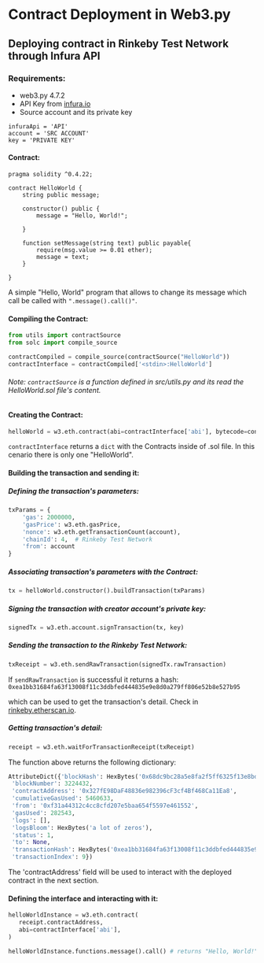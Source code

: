 # Contract Deployment in Web3.py

## Deploying contract in Rinkeby Test Network through Infura API

### Requirements:

- web3.py 4.7.2
- API Key from [infura.io](https://infura.io)
- Source account and its private key

```
infuraApi = 'API'
account = 'SRC ACCOUNT'
key = 'PRIVATE KEY'
```

#### Contract:

```
pragma solidity ^0.4.22;

contract HelloWorld {
    string public message;

    constructor() public {
        message = "Hello, World!";

    }

    function setMessage(string text) public payable{
        require(msg.value >= 0.01 ether);
        message = text;
    }

}
```

A simple "Hello, World" program that allows to change its message which call be called with <code>".message().call()"</code>.

#### Compiling the Contract:

```python
from utils import contractSource
from solc import compile_source

contractCompiled = compile_source(contractSource("HelloWorld"))
contractInterface = contractCompiled['<stdin>:HelloWorld']
```

###### Note: <code>contractSource</code> is a function defined in src/utils.py and its read the HelloWorld.sol file's content.

#### Creating the Contract:

```python
helloWorld = w3.eth.contract(abi=contractInterface['abi'], bytecode=contractInterface['bin'])
```

<code>contractInterface</code> returns a <code>dict</code> with the Contracts inside of .sol file. In this cenario there is only one "HelloWorld".

#### Building the transaction and sending it:

##### Defining the transaction's parameters:

```python
txParams = {
    'gas': 2000000,
    'gasPrice': w3.eth.gasPrice,
    'nonce': w3.eth.getTransactionCount(account),
    'chainId': 4,  # Rinkeby Test Network
    'from': account
}
```

##### Associating transaction's parameters with the Contract:

```python
tx = helloWorld.constructor().buildTransaction(txParams)
```

##### Signing the transaction with creator account's private key:

```python
signedTx = w3.eth.account.signTransaction(tx, key)
```

##### Sending the transaction to the Rinkeby Test Network:

```python
txReceipt = w3.eth.sendRawTransaction(signedTx.rawTransaction)
```

If <code>sendRawTransaction</code> is successful it returns a hash: <code>0xea1bb31684fa63f13008f11c3ddbfed444835e9e8d0a279ff806e52b8e527b95</code>

which can be used to get the transaction's detail. Check in [rinkeby.etherscan.io](https://rinkeby.etherscan.io/tx/0xea1bb31684fa63f13008f11c3ddbfed444835e9e8d0a279ff806e52b8e527b95).

##### Getting transaction's detail:

```python
receipt = w3.eth.waitForTransactionReceipt(txReceipt)
```

The function above returns the following dictionary:

```python
AttributeDict({'blockHash': HexBytes('0x68dc9bc28a5e8fa2f5ff6325f13e8bd2f0560ca543bf011d71f9e1ed00f86e5c'),
 'blockNumber': 3224432,
 'contractAddress': '0x327fE98DaF48836e982396cF3cf4Bf468Ca11Ea8',
 'cumulativeGasUsed': 5460633,
 'from': '0xf31a44312c4cc8cfd207e5baa654f5597e461552',
 'gasUsed': 282543,
 'logs': [],
 'logsBloom': HexBytes('a lot of zeros'),
 'status': 1,
 'to': None,
 'transactionHash': HexBytes('0xea1bb31684fa63f13008f11c3ddbfed444835e9e8d0a279ff806e52b8e527b95'),
 'transactionIndex': 9})
```

The 'contractAddress' field will be used to interact with the deployed contract in the next section.

#### Defining the interface and interacting with it:

```python
helloWorldInstance = w3.eth.contract(
   receipt.contractAddress,
   abi=contractInterface['abi'],
)
```

```python
helloWorldInstance.functions.message().call() # returns "Hello, World!"
```
